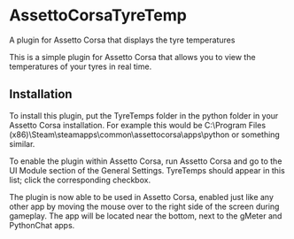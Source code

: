 # AssettoCorsaTyreTemp
A plugin for Assetto Corsa that displays the tyre temperatures

This is a simple plugin for Assetto Corsa that allows you to view the temperatures of your tyres in real time.

## Installation
To install this plugin, put the TyreTemps folder in the python folder in your Assetto Corsa installation. For example this would be C:\Program Files (x86)\Steam\steamapps\common\assettocorsa\apps\python or something similar.

To enable the plugin within Assetto Corsa, run Assetto Corsa and go to the UI Module section of the General Settings. TyreTemps should appear in this list; click the corresponding checkbox.

The plugin is now able to be used in Assetto Corsa, enabled just like any other app by moving the mouse over to the right side of the screen during gameplay. The app will be located near the bottom, next to the gMeter and PythonChat apps.
